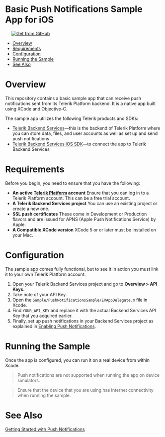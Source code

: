# Basic Push Notifications Sample App for iOS

<a href="https://github.com/telerik/backend-services-push-ios" target="_blank"><img style="padding-left:20px" src="http://docs.telerik.com/platform/samples/images/get-github.png" alt="Get from GitHub" title="Get from GitHub"></a>

<a id="top"></a>
* [Overview](#overview)
* [Requirements](#requirements)
* [Configuration](#configuration)
* [Running the Sample](#running-the-sample)
* [See Also](#see-also)

# Overview

This repository contains a basic sample app that can receive push notifications sent from its Telerik Platform backend. It is a native app built using XCode and Objective-C.

The sample app utilizes the following Telerik products and SDKs:

- [Telerik Backend Services](http://docs.telerik.com/platform/backend-services/)&mdash;this is the backend of Telerik Platform where you can store data, files, and user accounts as well as set up and send push notifications
- [Telerik Backend Services iOS SDK](http://docs.telerik.com/platform/backend-services/ios/getting-started-ios-sdk)&mdash;to connect the app to Telerik Backend Services

# Requirements

Before you begin, you need to ensure that you have the following:

- **An active [Telerik Platform](https://platform.telerik.com) account**
Ensure that you can log in to a Telerik Platform account. This can be a free trial account.
- **A Telerik Backend Services project** You can use an existing project or create a new one. 
- **SSL push certificates** These come in Development or Production flavors and are issued for APNS (Apple Push Notifications Service) by Apple.
- **A Compatible XCode version** XCode 5 or or later must be installed on your Mac.

# Configuration

The sample app comes fully functional, but to see it in action you must link it to your own Telerik Platform account.

1. Open your Telerik Backend Services project and go to **Overview > API Keys**.
2. Take note of your API Key.
3. Open the `Sample/PushNotificationsSample/EVAppDelegate.m` file in Xcode.
4. Find `YOUR_API_KEY` and replace it with the actual Backend Services API Key that you acquired earlier.
5. Finally, set up push notifications in your Backend Services project as explained in [Enabling Push Notifications](http://docs.telerik.com/platform/backend-services/javascript/push-notifications/push-enabling).

# Running the Sample

Once the app is configured, you can run it on a real device from within Xcode.

> Push notifications are not supported when running the app on device simulators.

> Ensure that the device that you are using has Internet connectivity when running the sample.

# See Also

[Getting Started with Push Notifications](http://docs.telerik.com/platform/backend-services/ios/push-notifications/push-getting-started)
